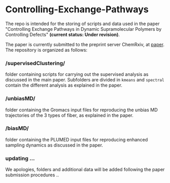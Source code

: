 # Controlling-Exchange-Pathways
The repo is intended for the storing of scripts and data used in the paper "Controlling Exchange Pathways in Dynamic Supramolecular Polymers by Controlling Defects" **(current status: Under revision)**.

The paper is currently submitted to the preprint server ChemRxiv, at [paper](https://chemrxiv.org/s/db6eefa9556e78382f86).
The repository is organized as follows:

### /supervisedClustering/
folder containing scripts for carrying out the supervised analysis as discussed in the main paper.
Subfolders are divided in `kmeans` and `spectral` contain the different analysis as explained in the paper.

### /unbiasMD/
folder containing the Gromacs input files for reproducing the unbias MD trajectories of  the 3 types of fiber, as explained in the paper.

### /biasMD/
folder containing the PLUMED input files for reproducing enhanced sampling dynamics as discussed in the paper.

### updating ...
We apologies, folders and additional data will be added following the paper submission  procedures ..
